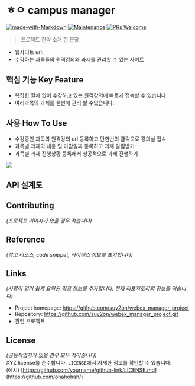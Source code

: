 
# ㅎㅇ campus manager
[![made-with-Markdown](https://img.shields.io/badge/Made%20with-Markdown-1f425f.svg)](http://commonmark.org)
[![Maintenance](https://img.shields.io/badge/Maintained%3F-yes-green.svg)](https://github.com/ohahohah/readme-template/graphs/commit-activity) 
[![PRs Welcome](https://img.shields.io/badge/PRs-welcome-brightgreen.svg?style=flat-square)](http://makeapullrequest.com)

> 프로젝트 간략 소개 한 문장 
- 웹사이트 url: 
- 수강하는 과목들의 원격강의와 과제를 관리할 수 있는 사이트
## 핵심 기능  Key Feature
- 복잡한 절차 없이 수강하고 있는 원격강의에 빠르게 접속할 수 있습니다.
- 여러과목의 과제를 한번에 관리 할 수있습니다.

## 사용 How To Use
- 수강중인 과목의 원격강의 url 등록하고 단한번의 클릭으로 강의실 접속
- 과목별 과제의 내용 및 마감일짜 등록하고 과제 알림받기
- 과목별 과제 진행상황 등록해서 성공적으로 과제 진행하기

![](header.png)

## API 설계도 ##

## Contributing
*(프로젝트 기여자가 있을 경우 적습니다)*

## Reference
*(참고 리소스,  code snippet, 라이센스 정보를 표기합니다)*

## Links
*(사람이 읽기 쉽게 요약된 링크 정보를 추가합니다. 현재 리포지토리의 정보를 적습니다)*
- Project homepage: https://github.com/suy2on/webex_manager_project
- Repository: https://github.com/suy2on/webex_manager_project.git
- 관련 프로젝트
   
## License
*(공동작업자가 있을 경우 모두 적어줍니다)*  
XYZ license를 준수합니다. ``LICENSE``에서 자세한 정보를 확인할 수 있습니다.  
(예시) [https://github.com/yourname/github-link/LICENSE.md](https://github.com/ohahohah/)